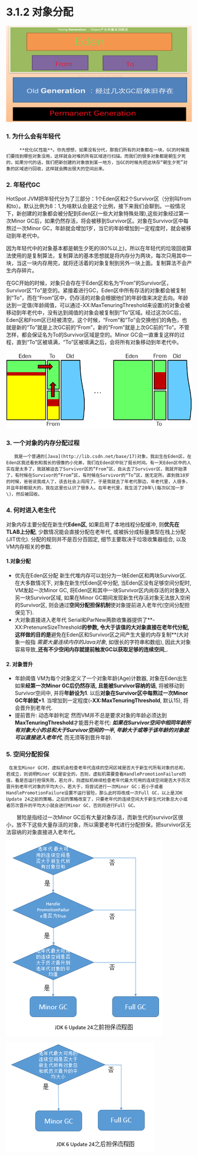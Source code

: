 # 3.1.2 对象分配

![](../../../.gitbook/assets/image%20%2854%29.png)

### **1.  为什么会有年轻代**

         **优化GC性能**。你先想想，如果没有分代，那我们所有的对象都在一块，GC的时候我们要找到哪些对象没用，这样就会对堆的所有区域进行扫描。而我们的很多对象都是朝生夕死的，如果分代的话，我们把新创建的对象放到某一地方，当GC的时候先把这块存“朝生夕死”对象的区域进行回收，这样就会腾出很大的空间出来。

### 2. 年轻代GC

HotSpot JVM把年轻代分为了三部分：1个Eden区和2个Survivor区（分别叫from和to）。默认比例为8：1,为啥默认会是这个比例，接下来我们会聊到。一般情况下，新创建的对象都会被分配到Eden区\(一些大对象特殊处理\),这些对象经过第一次Minor GC后，如果仍然存活，将会被移到Survivor区。对象在Survivor区中每熬过一次Minor GC，年龄就会增加1岁，当它的年龄增加到一定程度时，就会被移动到年老代中。

因为年轻代中的对象基本都是朝生夕死的\(80%以上\)，所以在年轻代的垃圾回收算法使用的是复制算法，复制算法的基本思想就是将内存分为两块，每次只用其中一块，当这一块内存用完，就将还活着的对象复制到另外一块上面。复制算法不会产生内存碎片。

在GC开始的时候，对象只会存在于Eden区和名为“From”的Survivor区，Survivor区“To”是空的。紧接着进行GC，Eden区中所有存活的对象都会被复制到“To”，而在“From”区中，仍存活的对象会根据他们的年龄值来决定去向。年龄达到一定值\(年龄阈值，可以通过-XX:MaxTenuringThreshold来设置\)的对象会被移动到年老代中，没有达到阈值的对象会被复制到“To”区域。经过这次GC后，Eden区和From区已经被清空。这个时候，“From”和“To”会交换他们的角色，也就是新的“To”就是上次GC前的“From”，新的“From”就是上次GC前的“To”。不管怎样，都会保证名为To的Survivor区域是空的。Minor GC会一直重复这样的过程，直到“To”区被填满，“To”区被填满之后，会将所有对象移动到年老代中。

![](../../../.gitbook/assets/image%20%2825%29.png)

### 3. 一个对象的内存分配过程

       我是一个普通的[Java](http://lib.csdn.net/base/17)对象，我出生在Eden区，在Eden区我还看到和我长的很像的小兄弟，我们在Eden区中玩了挺长时间。有一天Eden区中的人实在是太多了，我就被迫去了Survivor区的“From”区，自从去了Survivor区，我就开始漂了，有时候在Survivor的“From”区，有时候在Survivor的“To”区，居无定所。直到我18岁的时候，爸爸说我成人了，该去社会上闯闯了。于是我就去了年老代那边，年老代里，人很多，并且年龄都挺大的，我在这里也认识了很多人。在年老代里，我生活了20年\(每次GC加一岁\)，然后被回收。

### 4. 何时进入老生代

对象内存主要分配在新生代**Eden区**, 如果启用了本地线程分配缓冲, 则**优先在TLAB上分配**, 少数情况能会直接分配在老年代, 或被拆分成标量类型在栈上分配\(JIT优化\). 分配的规则并不是百分百固定, 细节主要取决于垃圾收集器组合, 以及VM内存相关的参数.

#### 1.对象分配

* 优先在Eden区分配 新生代堆内存可以划分为一块Eden区和两块Survivor区. 在大多数情况下, 对象在新生代Eden区中分配, 当Eden区没有足够空间分配时, VM发起一次Minor GC, 将Eden区和其中一块Survivor区内尚存活的对象放入另一块Survivor区域, 如果在Minor GC期间发现新生代存活对象无法放入空闲的Survivor区, 则会通过**空间分配担保机制**使对象提前进入老年代\(空间分配担保见下\).
* 大对象直接进入老年代 Serial和ParNew两款收集器提供了**-XX:PretenureSizeThreshold**的参数, 令大于该值的大对象直接在老年代分配, 这样做的目的是**避免在Eden区和Survivor区之间产生大量的内存复制**\(大对象一般指 _需要大量连续内存的Java对象_, 如很长的字符串和数组\), 因此大对象容易导致_**还有不少空闲内存就提前触发GC以获取足够的连续空间**_.

#### 2. 对象晋升

* 年龄阈值 VM为每个对象定义了一个对象年龄\(Age\)计数器, 对象在Eden出生如果**经第一次Minor GC后仍然存活, 且能被Survivor容纳的话**, 将被移动到Survivor空间中, 并将**年龄设为1**. 以后**对象在Survivor区中每熬过一次Minor GC年龄就+1**. 当增加到一定程度\(**-XX:MaxTenuringThreshold**, 默认15\), 将会晋升到老年代.
* 提前晋升: 动态年龄判定 然而VM并不总是要求对象的年龄必须达到**MaxTenuringThreshold**才能晋升老年代: _**如果在Survivor空间中相同年龄所有对象大小的总和大于Survivor空间的一半, 年龄大于或等于该年龄的对象就可以直接进入老年代**_, 而无须等到晋升年龄.

### 5. 空间分配担保

     在发生Minor GC时，虚拟机会检查老年代连续的空闲区域是否大于新生代所有对象的总和，若成立，则说明Minor GC是安全的，否则，虚拟机需要查看HandlePromotionFailure的值，看是否运行担保失败，若允许，则虚拟机继续检查老年代最大可用的连续空间是否大于历次晋升到老年代对象的平均大小，若大于，将尝试进行一次Minor GC；若小于或者HandlePromotionFailure设置不运行冒险，那么此时将改成一次Full GC，以上是JDK Update 24之前的策略，之后的策略改变了，只要老年代的连续空间大于新生代对象总大小或者历次晋升的平均大小就会进行Minor GC，否则将进行Full GC。

　　冒险是指经过一次Minor GC后有大量对象存活，而新生代的survivor区很小，放不下这些大量存活的对象，所以需要老年代进行分配担保，把survivor区无法容纳的对象直接进入老年代。

![](../../../.gitbook/assets/image%20%2852%29.png)

  


![](../../../.gitbook/assets/image%20%2831%29.png)

